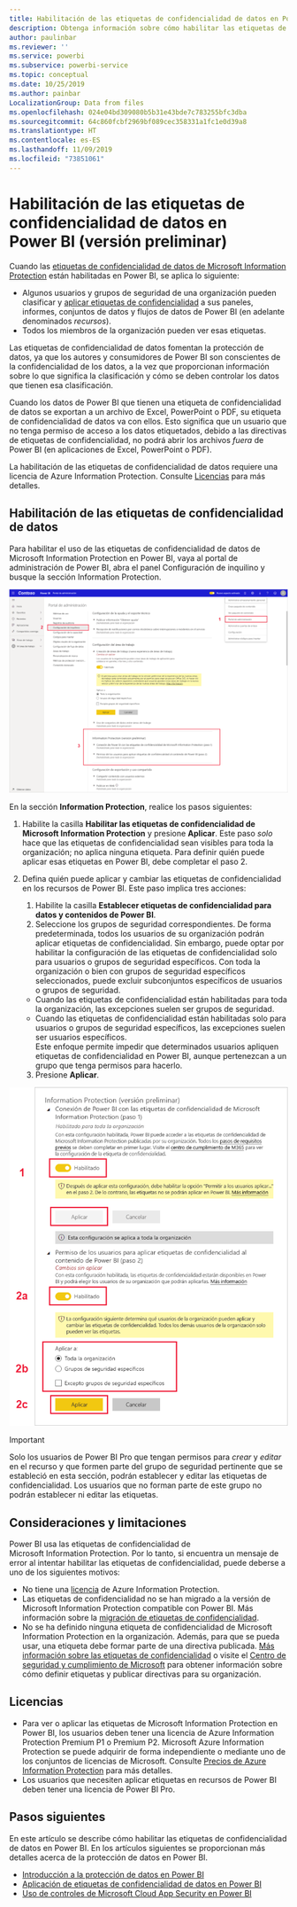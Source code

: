 ```yaml
---
title: Habilitación de las etiquetas de confidencialidad de datos en Power BI
description: Obtenga información sobre cómo habilitar las etiquetas de confidencialidad de datos en Power BI
author: paulinbar
ms.reviewer: ''
ms.service: powerbi
ms.subservice: powerbi-service
ms.topic: conceptual
ms.date: 10/25/2019
ms.author: painbar
LocalizationGroup: Data from files
ms.openlocfilehash: 024e04bd309080b5b31e43bde7c783255bfc3dba
ms.sourcegitcommit: 64c860fcbf2969bf089cec358331a1fc1e0d39a8
ms.translationtype: HT
ms.contentlocale: es-ES
ms.lasthandoff: 11/09/2019
ms.locfileid: "73851061"
---
```

# <a name="enable-data-sensitivity-labels-in-power-bi-preview"></a>Habilitación de las etiquetas de confidencialidad de datos en Power BI (versión preliminar)

Cuando las [etiquetas de confidencialidad de datos de Microsoft Information Protection](https://docs.microsoft.com/microsoft-365/compliance/sensitivity-labels) están habilitadas en Power BI, se aplica lo siguiente:

* Algunos usuarios y grupos de seguridad de una organización pueden clasificar y [aplicar etiquetas de confidencialidad](../designer/service-security-apply-data-sensitivity-labels.md) a sus paneles, informes, conjuntos de datos y flujos de datos de Power BI (en adelante denominados *recursos*).
* Todos los miembros de la organización pueden ver esas etiquetas.

Las etiquetas de confidencialidad de datos fomentan la protección de datos, ya que los autores y consumidores de Power BI son conscientes de la confidencialidad de los datos, a la vez que proporcionan información sobre lo que significa la clasificación y cómo se deben controlar los datos que tienen esa clasificación.

Cuando los datos de Power BI que tienen una etiqueta de confidencialidad de datos se exportan a un archivo de Excel, PowerPoint o PDF, su etiqueta de confidencialidad de datos va con ellos. Esto significa que un usuario que no tenga permiso de acceso a los datos etiquetados, debido a las directivas de etiquetas de confidencialidad, no podrá abrir los archivos *fuera* de Power BI (en aplicaciones de Excel, PowerPoint o PDF).

La habilitación de las etiquetas de confidencialidad de datos requiere una licencia de Azure Information Protection. Consulte [Licencias](#licensing) para más detalles.

## <a name="enable-data-sensitivity-labels"></a>Habilitación de las etiquetas de confidencialidad de datos

Para habilitar el uso de las etiquetas de confidencialidad de datos de Microsoft Information Protection en Power BI, vaya al portal de administración de Power BI, abra el panel Configuración de inquilino y busque la sección Information Protection.

![Búsqueda de la sección Information Protection](media/service-security-enable-data-sensitivity-labels/enable-data-sensitivity-labels-01.png)

En la sección **Information Protection**, realice los pasos siguientes:
1.  Habilite la casilla **Habilitar las etiquetas de confidencialidad de Microsoft Information Protection** y presione **Aplicar**. Este paso *solo* hace que las etiquetas de confidencialidad sean visibles para toda la organización; no aplica ninguna etiqueta. Para definir quién puede aplicar esas etiquetas en Power BI, debe completar el paso 2.
2.  Defina quién puede aplicar y cambiar las etiquetas de confidencialidad en los recursos de Power BI. Este paso implica tres acciones:
    1.  Habilite la casilla **Establecer etiquetas de confidencialidad para datos y contenidos de Power BI**.
    2.  Seleccione los grupos de seguridad correspondientes. De forma predeterminada, todos los usuarios de su organización podrán aplicar etiquetas de confidencialidad. Sin embargo, puede optar por habilitar la configuración de las etiquetas de confidencialidad solo para usuarios o grupos de seguridad específicos. Con toda la organización o bien con grupos de seguridad específicos seleccionados, puede excluir subconjuntos específicos de usuarios o grupos de seguridad.
    * Cuando las etiquetas de confidencialidad están habilitadas para toda la organización, las excepciones suelen ser grupos de seguridad.
    * Cuando las etiquetas de confidencialidad están habilitadas solo para usuarios o grupos de seguridad específicos, las excepciones suelen ser usuarios específicos.  
    Este enfoque permite impedir que determinados usuarios apliquen etiquetas de confidencialidad en Power BI, aunque pertenezcan a un grupo que tenga permisos para hacerlo.
    
    3. Presione **Aplicar**.

![Habilitación de etiquetas de confidencialidad](media/service-security-enable-data-sensitivity-labels/enable-data-sensitivity-labels-02.png)

> [!IMPORTANT]
> Solo los usuarios de Power BI Pro que tengan permisos para *crear* y *editar* en el recurso y que formen parte del grupo de seguridad pertinente que se estableció en esta sección, podrán establecer y editar las etiquetas de confidencialidad. Los usuarios que no forman parte de este grupo no podrán establecer ni editar las etiquetas. 


## <a name="considerations-and-limitations"></a>Consideraciones y limitaciones

Power BI usa las etiquetas de confidencialidad de Microsoft Information Protection. Por lo tanto, si encuentra un mensaje de error al intentar habilitar las etiquetas de confidencialidad, puede deberse a uno de los siguientes motivos:

* No tiene una [licencia](#licensing) de Azure Information Protection.
* Las etiquetas de confidencialidad no se han migrado a la versión de Microsoft Information Protection compatible con Power BI. Más información sobre la [migración de etiquetas de confidencialidad](https://docs.microsoft.com/azure/information-protection/configure-policy-migrate-labels).
* No se ha definido ninguna etiqueta de confidencialidad de Microsoft Information Protection en la organización. Además, para que se pueda usar, una etiqueta debe formar parte de una directiva publicada. [Más información sobre las etiquetas de confidencialidad](https://docs.microsoft.com/Office365/SecurityCompliance/sensitivity-labels) o visite el [Centro de seguridad y cumplimiento de Microsoft](https://sip.protection.office.com/sensitivity?flight=EnableMIPLabels) para obtener información sobre cómo definir etiquetas y publicar directivas para su organización.

## <a name="licensing"></a>Licencias

* Para ver o aplicar las etiquetas de Microsoft Information Protection en Power BI, los usuarios deben tener una licencia de Azure Information Protection Premium P1 o Premium P2. Microsoft Azure Information Protection se puede adquirir de forma independiente o mediante uno de los conjuntos de licencias de Microsoft. Consulte [Precios de Azure Information Protection](https://azure.microsoft.com/pricing/details/information-protection/) para más detalles.
* Los usuarios que necesiten aplicar etiquetas en recursos de Power BI deben tener una licencia de Power BI Pro.


## <a name="next-steps"></a>Pasos siguientes

En este artículo se describe cómo habilitar las etiquetas de confidencialidad de datos en Power BI. En los artículos siguientes se proporcionan más detalles acerca de la protección de datos en Power BI. 

* [Introducción a la protección de datos en Power BI](service-security-data-protection-overview.md)
* [Aplicación de etiquetas de confidencialidad de datos en Power BI](../designer/service-security-apply-data-sensitivity-labels.md)
* [Uso de controles de Microsoft Cloud App Security en Power BI](service-security-using-microsoft-cloud-app-security-controls.md)